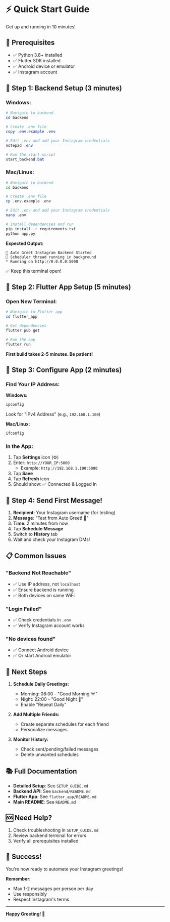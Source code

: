 # ⚡ Quick Start Guide

Get up and running in 10 minutes!

## 🎯 Prerequisites

- ✅ Python 3.8+ installed
- ✅ Flutter SDK installed
- ✅ Android device or emulator
- ✅ Instagram account

## 🚀 Step 1: Backend Setup (3 minutes)

### Windows:

```powershell
# Navigate to backend
cd backend

# Create .env file
copy .env.example .env

# Edit .env and add your Instagram credentials
notepad .env

# Run the start script
start_backend.bat
```

### Mac/Linux:

```bash
# Navigate to backend
cd backend

# Create .env file
cp .env.example .env

# Edit .env and add your Instagram credentials
nano .env

# Install dependencies and run
pip install -r requirements.txt
python app.py
```

**Expected Output:**
```
🚀 Auto Greet Instagram Backend Started
📱 Scheduler thread running in background
* Running on http://0.0.0.0:5000
```

✅ Keep this terminal open!

## 📱 Step 2: Flutter App Setup (5 minutes)

### Open New Terminal:

```powershell
# Navigate to Flutter app
cd flutter_app

# Get dependencies
flutter pub get

# Run the app
flutter run
```

**First build takes 2-5 minutes. Be patient!**

## 🔧 Step 3: Configure App (2 minutes)

### Find Your IP Address:

**Windows:**
```powershell
ipconfig
```
Look for "IPv4 Address" (e.g., `192.168.1.100`)

**Mac/Linux:**
```bash
ifconfig
```

### In the App:

1. Tap **Settings** icon (⚙️)
2. Enter: `http://YOUR_IP:5000`
   - Example: `http://192.168.1.100:5000`
3. Tap **Save**
4. Tap **Refresh** icon
5. Should show: ✅ Connected & Logged In

## 🎉 Step 4: Send First Message!

1. **Recipient**: Your Instagram username (for testing)
2. **Message**: "Test from Auto Greet! 🎉"
3. **Time**: 2 minutes from now
4. Tap **Schedule Message**
5. Switch to **History** tab
6. Wait and check your Instagram DMs!

## 📋 Common Issues

### "Backend Not Reachable"
- ✅ Use IP address, not `localhost`
- ✅ Ensure backend is running
- ✅ Both devices on same WiFi

### "Login Failed"
- ✅ Check credentials in `.env`
- ✅ Verify Instagram account works

### "No devices found"
- ✅ Connect Android device
- ✅ Or start Android emulator

## 🎯 Next Steps

1. **Schedule Daily Greetings:**
   - Morning: 08:00 - "Good Morning ☀️"
   - Night: 22:00 - "Good Night 🌙"
   - Enable "Repeat Daily"

2. **Add Multiple Friends:**
   - Create separate schedules for each friend
   - Personalize messages

3. **Monitor History:**
   - Check sent/pending/failed messages
   - Delete unwanted schedules

## 📚 Full Documentation

- **Detailed Setup**: See `SETUP_GUIDE.md`
- **Backend API**: See `backend/README.md`
- **Flutter App**: See `flutter_app/README.md`
- **Main README**: See `README.md`

## 🆘 Need Help?

1. Check troubleshooting in `SETUP_GUIDE.md`
2. Review backend terminal for errors
3. Verify all prerequisites installed

## 🎊 Success!

You're now ready to automate your Instagram greetings!

**Remember:**
- Max 1-2 messages per person per day
- Use responsibly
- Respect Instagram's terms

---

**Happy Greeting! 🎉**
